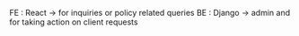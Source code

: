 FE : React -> for inquiries or policy related queries
BE : Django -> admin and for taking action on client requests
